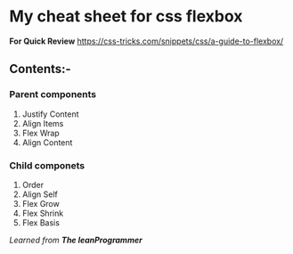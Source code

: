 # My cheat sheet for css flexbox

**For Quick Review**
https://css-tricks.com/snippets/css/a-guide-to-flexbox/

## Contents:-

### Parent components
1. Justify Content
2. Align Items
3. Flex Wrap
4. Align Content

### Child componets
1. Order
2. Align Self
3. Flex Grow
4. Flex Shrink
5. Flex Basis

*Learned from **The leanProgrammer***


